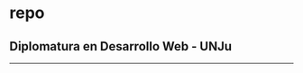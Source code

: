 # repo
Diplomatura en Desarrollo Web - UNJu
------------------------------------
------------------------------------

